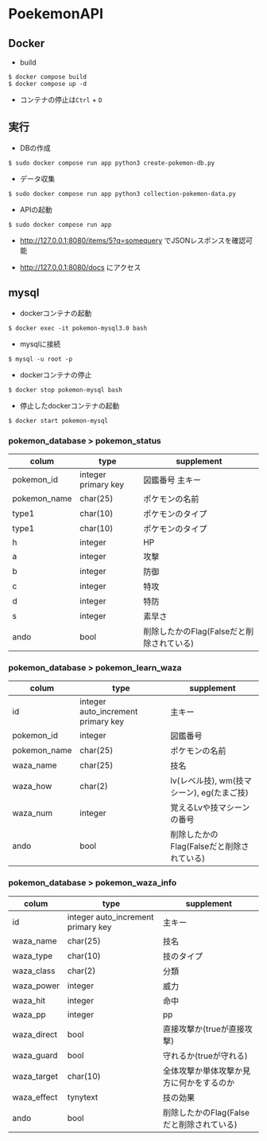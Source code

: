 # PoekemonAPI

## Docker

* build
```shell
$ docker compose build
$ docker compose up -d
```

* コンテナの停止は`Ctrl` + `D`

## 実行

* DBの作成
```shell
$ sudo docker compose run app python3 create-pokemon-db.py
```

* データ収集
```shell
$ sudo docker compose run app python3 collection-pokemon-data.py
```

* APIの起動
```shell
$ sudo docker compose run app
```

* http://127.0.0.1:8080/items/5?q=somequery でJSONレスポンスを確認可能

* http://127.0.0.1:8080/docs にアクセス

## mysql

* dockerコンテナの起動
```shell
$ docker exec -it pokemon-mysql3.0 bash
```

* mysqlに接続
```shell
$ mysql -u root -p
```

* dockerコンテナの停止
```shell
$ docker stop pokemon-mysql bash
```

* 停止したdockerコンテナの起動
```shell
$ docker start pokemon-mysql
```

### pokemon_database > pokemon_status

|colum|type|supplement|
|---|---|---|
|pokemon_id|integer primary key|図鑑番号 主キー|
|pokemon_name|char(25)|ポケモンの名前|
|type1|char(10)|ポケモンのタイプ|
|type1|char(10)|ポケモンのタイプ|
|h|integer|HP|
|a|integer|攻撃|
|b|integer|防御|
|c|integer|特攻|
|d|integer|特防|
|s|integer|素早さ|
|ando|bool|削除したかのFlag(Falseだと削除されている)|

### pokemon_database > pokemon_learn_waza

|colum|type|supplement|
|---|---|---|
|id|integer auto_increment primary key|主キー|
|pokemon_id|integer|図鑑番号|
|pokemon_name|char(25)|ポケモンの名前|
|waza_name|char(25)|技名|
|waza_how|char(2)|lv(レベル技), wm(技マシーン), eg(たまご技)|
|waza_num|integer|覚えるLvや技マシーンの番号|
|ando|bool|削除したかのFlag(Falseだと削除されている)|

### pokemon_database > pokemon_waza_info

|colum|type|supplement|
|---|---|---|
|id|integer auto_increment primary key|主キー|
|waza_name|char(25)|技名|
|waza_type|char(10)|技のタイプ|
|waza_class|char(2)|分類|
|waza_power|integer|威力|
|waza_hit|integer|命中|
|waza_pp|integer|pp|
|waza_direct|bool|直接攻撃か(trueが直接攻撃)|
|waza_guard|bool|守れるか(trueが守れる)|
|waza_target|char(10)|全体攻撃か単体攻撃か見方に何かをするのか|
|waza_effect|tynytext|技の効果|
|ando|bool|削除したかのFlag(Falseだと削除されている)|
